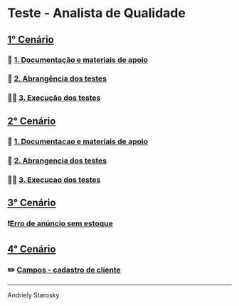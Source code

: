 # Teste - Analista de Qualidade 

## [1° Cenário](/1_cenario/README.md)
 ### 📝 [1. Documentação e materiais de apoio](/1_cenario/1_Documentação_e_materiais_de_apoio.md)
 ### 🔎 [2. Abrangência dos testes](/1_cenario/2_Abrangencia_dos_testes.md)
 ### 👩‍💻 [3. Execução dos testes](/1_cenario/3_Execucao_dos_testes.md)
## [2° Cenário](/2_cenario/README.md)
 ### 📝 [1. Documentacao e materiais de apoio](/2_cenario/1_Documentacao_e_materiais_de_apoio.md)
 ### 🔎 [2. Abrangencia dos testes](/2_cenario/2_Abrangencia_dos_testes.md)
 ### 👩‍💻 [3. Execucao dos testes](/2_cenario/3_Execucao_dos_testes.md)
## [3° Cenário](/3_cenario/README.md)
 ### ❗[Erro de anúncio sem estoque](/3_cenario/1_erro_anuncio.md)
## [4° Cenário](/4_cenario/README.md)
 ### ✏️ [Campos - cadastro de cliente](/4_cenario/1_teste_cadastro.md)
---
Andriely Starosky